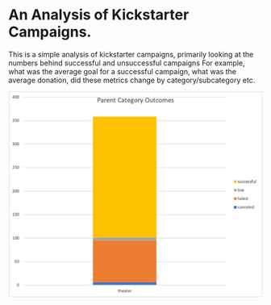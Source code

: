 # An Analysis of Kickstarter Campaigns.
This is a simple analysis of kickstarter campaigns, primarily looking at the numbers behind successful and unsuccessful campaigns
For example, what was the average goal for a successful campaign, what was the average donation, did these metrics change by category/subcategory etc. 

![Parent_Category_Outcome](https://github.com/carlosjennings1991/kickstarter_analysis/blob/main/parent_category_outcomes.png)
